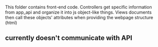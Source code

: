 This folder contains front-end code. Controllers get specific information from app_api and organize it into js object-like things. Views documents then call these objects' attributes when providing the webpage structure (html)

## currently doesn't communicate with API
